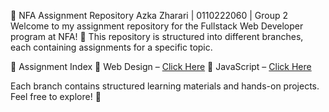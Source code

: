 🚀 NFA Assignment Repository
Azka Zharari | 0110222060 | Group 2
Welcome to my assignment repository for the Fullstack Web Developer program at NFA! 🎯
This repository is structured into different branches, each containing assignments for a specific topic.

📌 Assignment Index
🔹 Web Design – [Click Here](https://github.com/AzkaaZha/FWD-NFA2025/tree/1-Desain-Web)
🔹 JavaScript – [Click Here](https://github.com/AzkaaZha/FWD-NFA2025/tree/2-JavaScript)

Each branch contains structured learning materials and hands-on projects. Feel free to explore! 🚀
